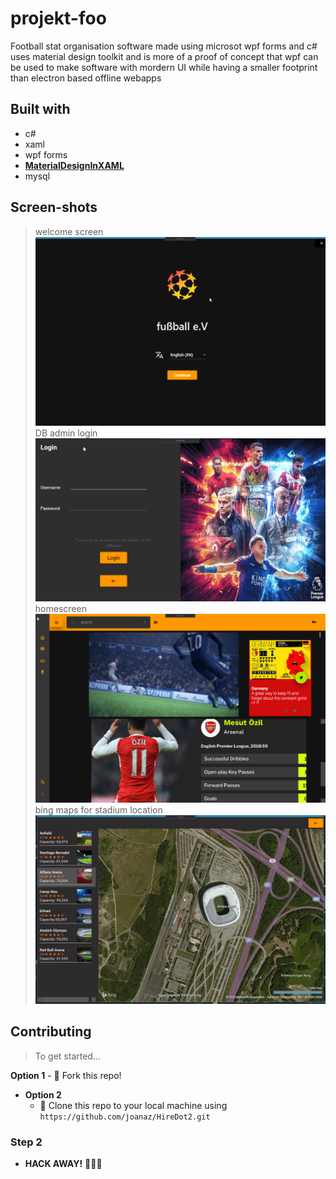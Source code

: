 # projekt-foo
Football stat organisation software made using microsot wpf forms and c#
uses material design toolkit  and is more of a proof of concept that wpf can be used to make software with mordern UI while having a smaller footprint than electron based offline webapps
## Built with
- c#
- xaml
- wpf forms
- <a href="https://github.com/MaterialDesignInXAML/MaterialDesignInXamlToolkit" target="_blank">**MaterialDesignInXAML**</a> 
- mysql
## Screen-shots
>welcome screen
![alt text](https://github.com/AmolDerickSoans/projekt-foo/blob/master/Resources/unqQy5lWKs.png?raw=true)
>DB admin login
![alt text](https://github.com/AmolDerickSoans/projekt-foo/blob/master/Resources/MVwti8r80J.png?raw=true)
>homescreen
![alt text](https://github.com/AmolDerickSoans/projekt-foo/blob/master/Resources/3ygAUb7Ji9.png?raw=true)
>bing maps for stadium location
![alt text](https://github.com/AmolDerickSoans/projekt-foo/blob/master/Resources/trNHXS5yUp.jpg)


## Contributing

> To get started...


**Option 1**
    - 🍴 Fork this repo!

- **Option 2**
    - 👯 Clone this repo to your local machine using `https://github.com/joanaz/HireDot2.git`

### Step 2

- **HACK AWAY!** 🔨🔨🔨
